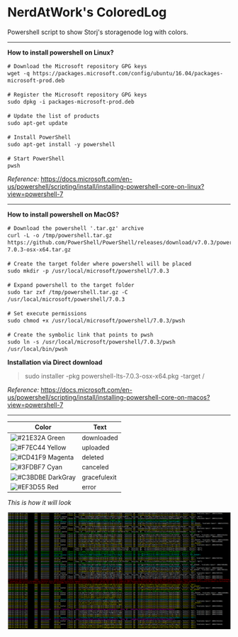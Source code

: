 # NerdAtWork's ColoredLog

Powershell script to show Storj's storagenode log with colors.
<hr>

**How to install powershell on Linux?**

```
# Download the Microsoft repository GPG keys
wget -q https://packages.microsoft.com/config/ubuntu/16.04/packages-microsoft-prod.deb

# Register the Microsoft repository GPG keys
sudo dpkg -i packages-microsoft-prod.deb

# Update the list of products
sudo apt-get update

# Install PowerShell
sudo apt-get install -y powershell

# Start PowerShell
pwsh

```

*Reference:* https://docs.microsoft.com/en-us/powershell/scripting/install/installing-powershell-core-on-linux?view=powershell-7

<hr>

**How to install powershell on MacOS?**
```
# Download the powershell '.tar.gz' archive
curl -L -o /tmp/powershell.tar.gz https://github.com/PowerShell/PowerShell/releases/download/v7.0.3/powershell-7.0.3-osx-x64.tar.gz

# Create the target folder where powershell will be placed
sudo mkdir -p /usr/local/microsoft/powershell/7.0.3

# Expand powershell to the target folder
sudo tar zxf /tmp/powershell.tar.gz -C /usr/local/microsoft/powershell/7.0.3

# Set execute permissions
sudo chmod +x /usr/local/microsoft/powershell/7.0.3/pwsh

# Create the symbolic link that points to pwsh
sudo ln -s /usr/local/microsoft/powershell/7.0.3/pwsh /usr/local/bin/pwsh

```

**Installation via Direct download**

>sudo installer -pkg powershell-lts-7.0.3-osx-x64.pkg -target /

*Reference:* https://docs.microsoft.com/en-us/powershell/scripting/install/installing-powershell-core-on-macos?view=powershell-7

<hr>

Color | Text
------------ | -------------
![#21E32A](https://via.placeholder.com/15/21E32A/000000?text=+) Green | downloaded
![#F7EC44](https://via.placeholder.com/15/F7EC44/000000?text=+) Yellow | uploaded
![#CD41F9](https://via.placeholder.com/15/CD41F9/000000?text=+) Magenta | deleted
![#3FDBF7](https://via.placeholder.com/15/3FDBF7/000000?text=+) Cyan | canceled
![#C3BDBE](https://via.placeholder.com/15/C3BDBE/000000?text=+) DarkGray | gracefulexit
![#EF3D55](https://via.placeholder.com/15/EF3D55/000000?text=+) Red | error

_This is how it will look_

![outout](https://github.com/nerdatwork/Nerdatwork-s-ColoredLog/blob/master/colored%20storj%20output.png)
